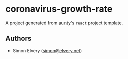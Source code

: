 # coronavirus-growth-rate

A project generated from [aunty](https://github.com/abcnews/aunty)'s `react` project template.

## Authors

- Simon Elvery ([simon@elvery.net](mailto:simon@elvery.net))

